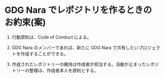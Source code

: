 # GDG Nara でレポジトリを作るときのお約束(案)

1. 行動原則は、Code of Conduct による。

1. GDG Nara のメンバーであれば、新たに GDG Nara で共有したいプロジェクトを作成することができる。

1. 作成されたレポジトリーの維持は作成者が担当する。活動が止まったレポジトリーの整理は、作成者本人を原則とする。

